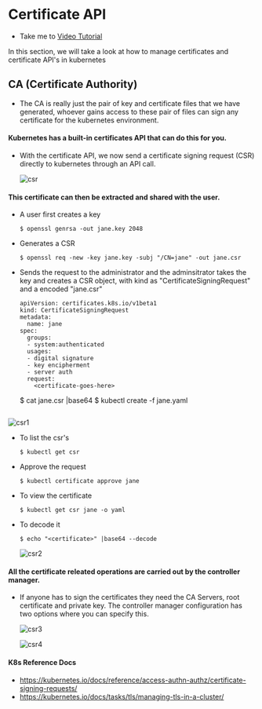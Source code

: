 # Certificate API
  - Take me to [Video Tutorial](https://kodekloud.com/topic/certificates-api/)
  
In this section, we will take a look at how to manage certificates and certificate API's in kubernetes

## CA (Certificate Authority)
- The CA is really just the pair of key and certificate files that we have generated, whoever gains access to these pair of files can sign any certificate for the kubernetes environment.

#### Kubernetes has a built-in certificates API that can do this for you. 
- With the certificate API, we now send a certificate signing request (CSR) directly to kubernetes through an API call.
   
  ![csr](../../images/csr.PNG)
   
#### This certificate can then be extracted and shared with the user.
- A user first creates a key
  ```
  $ openssl genrsa -out jane.key 2048
  ```
- Generates a CSR
  ```
  $ openssl req -new -key jane.key -subj "/CN=jane" -out jane.csr 
  ```
- Sends the request to the administrator and the adminsitrator takes the key and creates a CSR object, with kind as "CertificateSigningRequest" and a encoded "jane.csr"
  ```
  apiVersion: certificates.k8s.io/v1beta1
  kind: CertificateSigningRequest
  metadata:
    name: jane
  spec:
    groups:
    - system:authenticated
    usages:
    - digital signature
    - key encipherment
    - server auth
    request:
      <certificate-goes-here>
  ```
  $ cat jane.csr |base64 
  $ kubectl create -f jane.yaml
  ```
 ![csr1](../../images/csr1.PNG)
  
- To list the csr's
  ```
  $ kubectl get csr
  ```
- Approve the request
  ```
  $ kubectl certificate approve jane
  ```
- To view the certificate
  ```
  $ kubectl get csr jane -o yaml
  ```
- To decode it
  ```
  $ echo "<certificate>" |base64 --decode
  ```
  
  ![csr2](../../images/csr2.PNG)
  
#### All the certificate releated operations are carried out by the controller manager. 
- If anyone has to sign the certificates they need the CA Servers, root certificate and private key. The controller manager configuration has two options where you can specify this.

  ![csr3](../../images/csr3.PNG)
  
  ![csr4](../../images/csr4.PNG)
  
  
#### K8s Reference Docs
- https://kubernetes.io/docs/reference/access-authn-authz/certificate-signing-requests/
- https://kubernetes.io/docs/tasks/tls/managing-tls-in-a-cluster/
 
  


